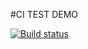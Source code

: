 #CI TEST DEMO

[![Build status](https://ci.appveyor.com/api/projects/status/4930n2h4jgh6d290?svg=true)](https://ci.appveyor.com/project/Letiana0622/objectreflectionproxy-destructoring)